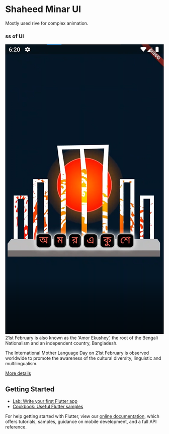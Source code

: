 # Shaheed Minar UI

Mostly used rive for complex animation. 

### ss of UI
![OutPut Image](https://github.com/yeasin50/Shaheed_minar/blob/master/assets/images/ss.png)
21st February is also known as the ‘Amor Ekushey’, the root of the Bengali Nationalism and an independent country, Bangladesh.

The International Mother Language Day on 21st February is observed worldwide to promote the awareness of the cultural diversity, linguistic and multilingualism.



[More details ](https://www.traveldudes.com/21st-february-celebration-of-amor-ekushey/)


## Getting Started

- [Lab: Write your first Flutter app](https://flutter.dev/docs/get-started/codelab)
- [Cookbook: Useful Flutter samples](https://flutter.dev/docs/cookbook)

For help getting started with Flutter, view our
[online documentation](https://flutter.dev/docs), which offers tutorials,
samples, guidance on mobile development, and a full API reference.
